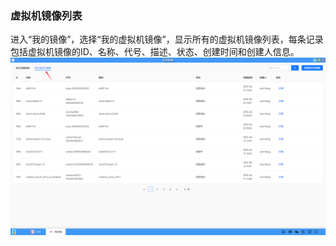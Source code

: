 ### 虚拟机镜像列表
进入“我的镜像”，选择“我的虚拟机镜像”，显示所有的虚拟机镜像列表，每条记录包括虚拟机镜像的ID、名称、代号、描述、状态、创建时间和创建人信息。
![alt text](../help_picture/11_myimage02.png)